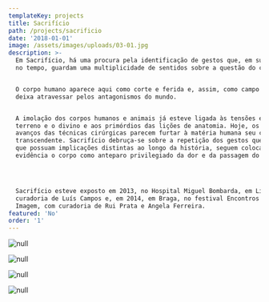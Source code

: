 ```yaml
---
templateKey: projects
title: Sacrifício
path: /projects/sacrificio
date: '2018-01-01'
image: /assets/images/uploads/03-01.jpg
description: >-
  Em Sacrifício, há uma procura pela identificação de gestos que, em sua duração
  no tempo, guardam uma multiplicidade de sentidos sobre a questão do corpo.


  O corpo humano aparece aqui como corte e ferida e, assim, como campo que se
  deixa atravessar pelos antagonismos do mundo.


  A imolação dos corpos humanos e animais já esteve ligada às tensões entre o
  terreno e o divino e aos primórdios das lições de anatomia. Hoje, os notáveis
  avanços das técnicas cirúrgicas parecem furtar à matéria humana seu caráter
  transcendente. Sacrifício debruça-se sobre a repetição dos gestos que, ainda
  que possuam implicações distintas ao longo da história, seguem colocando em
  evidência o corpo como anteparo privilegiado da dor e da passagem do tempo.




  Sacrifício esteve exposto em 2013, no Hospital Miguel Bombarda, em Lisboa, com
  curadoria de Luís Campos e, em 2014, em Braga, no festival Encontros da
  Imagem, com curadoria de Rui Prata e Angela Ferreira.
featured: 'No'
order: '1'
---
```

![null](/assets/images/uploads/03-01.jpg)

![null](/assets/images/uploads/03-02.jpg)

![null](/assets/images/uploads/03-03.jpg)

![null](/assets/images/uploads/03-05.jpg)
